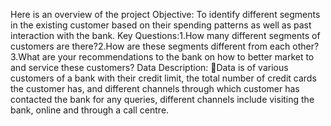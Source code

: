 Here is an overview of the project
Objective: To identify  different  segments  in  the  existing  customer  based  on  their spending patterns as well as past interaction with the bank.
 Key Questions:1.How many different segments of customers are there?2.How are these segments different from each other?3.What  are  your recommendations  to  the  bank  on  how  to  better  market  to  and service these customers?
 Data Description:
 Data is of various customers of a bank with their credit limit, the total number of credit cards  the  customer  has,  and  different  channels  through  which  customer  has contacted  the  bank  for  any  queries,  different  channels  include  visiting  the  bank, online and through a call centre.
 
